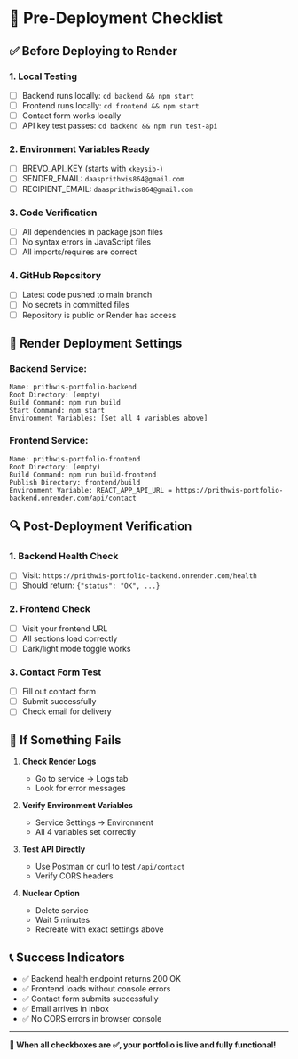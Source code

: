 # 🚀 Pre-Deployment Checklist

## ✅ Before Deploying to Render

### 1. **Local Testing**
- [ ] Backend runs locally: `cd backend && npm start`
- [ ] Frontend runs locally: `cd frontend && npm start`
- [ ] Contact form works locally
- [ ] API key test passes: `cd backend && npm run test-api`

### 2. **Environment Variables Ready**
- [ ] BREVO_API_KEY (starts with `xkeysib-`)
- [ ] SENDER_EMAIL: `daasprithwis864@gmail.com`
- [ ] RECIPIENT_EMAIL: `daasprithwis864@gmail.com`

### 3. **Code Verification**
- [ ] All dependencies in package.json files
- [ ] No syntax errors in JavaScript files
- [ ] All imports/requires are correct

### 4. **GitHub Repository**
- [ ] Latest code pushed to main branch
- [ ] No secrets in committed files
- [ ] Repository is public or Render has access

## 🎯 Render Deployment Settings

### Backend Service:
```
Name: prithwis-portfolio-backend
Root Directory: (empty)
Build Command: npm run build
Start Command: npm start
Environment Variables: [Set all 4 variables above]
```

### Frontend Service:
```
Name: prithwis-portfolio-frontend
Root Directory: (empty)
Build Command: npm run build-frontend
Publish Directory: frontend/build
Environment Variable: REACT_APP_API_URL = https://prithwis-portfolio-backend.onrender.com/api/contact
```

## 🔍 Post-Deployment Verification

### 1. **Backend Health Check**
- [ ] Visit: `https://prithwis-portfolio-backend.onrender.com/health`
- [ ] Should return: `{"status": "OK", ...}`

### 2. **Frontend Check**
- [ ] Visit your frontend URL
- [ ] All sections load correctly
- [ ] Dark/light mode toggle works

### 3. **Contact Form Test**
- [ ] Fill out contact form
- [ ] Submit successfully
- [ ] Check email for delivery

## 🚨 If Something Fails

1. **Check Render Logs**
   - Go to service → Logs tab
   - Look for error messages

2. **Verify Environment Variables**
   - Service Settings → Environment
   - All 4 variables set correctly

3. **Test API Directly**
   - Use Postman or curl to test `/api/contact`
   - Verify CORS headers

4. **Nuclear Option**
   - Delete service
   - Wait 5 minutes
   - Recreate with exact settings above

## 📞 Success Indicators

- ✅ Backend health endpoint returns 200 OK
- ✅ Frontend loads without console errors
- ✅ Contact form submits successfully
- ✅ Email arrives in inbox
- ✅ No CORS errors in browser console

---

**🎉 When all checkboxes are ✅, your portfolio is live and fully functional!**